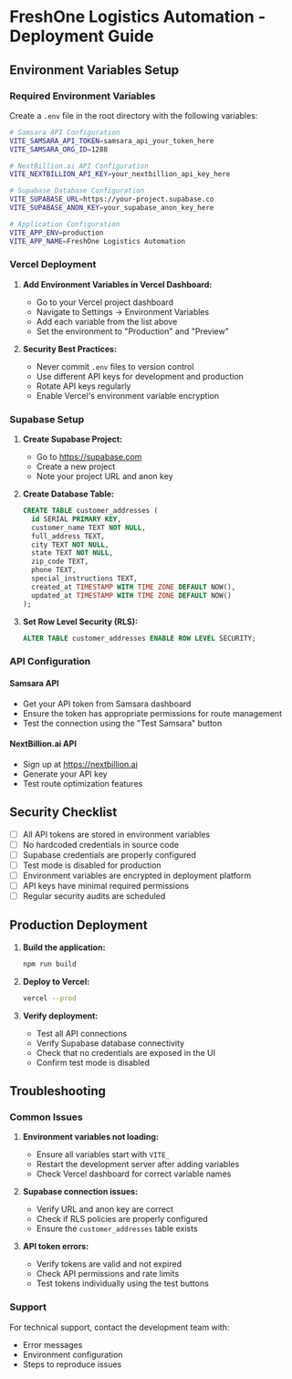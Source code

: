 # FreshOne Logistics Automation - Deployment Guide

## Environment Variables Setup

### Required Environment Variables

Create a `.env` file in the root directory with the following variables:

```bash
# Samsara API Configuration
VITE_SAMSARA_API_TOKEN=samsara_api_your_token_here
VITE_SAMSARA_ORG_ID=1288

# NextBillion.ai API Configuration  
VITE_NEXTBILLION_API_KEY=your_nextbillion_api_key_here

# Supabase Database Configuration
VITE_SUPABASE_URL=https://your-project.supabase.co
VITE_SUPABASE_ANON_KEY=your_supabase_anon_key_here

# Application Configuration
VITE_APP_ENV=production
VITE_APP_NAME=FreshOne Logistics Automation
```

### Vercel Deployment

1. **Add Environment Variables in Vercel Dashboard:**
   - Go to your Vercel project dashboard
   - Navigate to Settings → Environment Variables
   - Add each variable from the list above
   - Set the environment to "Production" and "Preview"

2. **Security Best Practices:**
   - Never commit `.env` files to version control
   - Use different API keys for development and production
   - Rotate API keys regularly
   - Enable Vercel's environment variable encryption

### Supabase Setup

1. **Create Supabase Project:**
   - Go to https://supabase.com
   - Create a new project
   - Note your project URL and anon key

2. **Create Database Table:**
   ```sql
   CREATE TABLE customer_addresses (
     id SERIAL PRIMARY KEY,
     customer_name TEXT NOT NULL,
     full_address TEXT,
     city TEXT NOT NULL,
     state TEXT NOT NULL,
     zip_code TEXT,
     phone TEXT,
     special_instructions TEXT,
     created_at TIMESTAMP WITH TIME ZONE DEFAULT NOW(),
     updated_at TIMESTAMP WITH TIME ZONE DEFAULT NOW()
   );
   ```

3. **Set Row Level Security (RLS):**
   ```sql
   ALTER TABLE customer_addresses ENABLE ROW LEVEL SECURITY;
   ```

### API Configuration

#### Samsara API
- Get your API token from Samsara dashboard
- Ensure the token has appropriate permissions for route management
- Test the connection using the "Test Samsara" button

#### NextBillion.ai API
- Sign up at https://nextbillion.ai
- Generate your API key
- Test route optimization features

## Security Checklist

- [ ] All API tokens are stored in environment variables
- [ ] No hardcoded credentials in source code
- [ ] Supabase credentials are properly configured
- [ ] Test mode is disabled for production
- [ ] Environment variables are encrypted in deployment platform
- [ ] API keys have minimal required permissions
- [ ] Regular security audits are scheduled

## Production Deployment

1. **Build the application:**
   ```bash
   npm run build
   ```

2. **Deploy to Vercel:**
   ```bash
   vercel --prod
   ```

3. **Verify deployment:**
   - Test all API connections
   - Verify Supabase database connectivity
   - Check that no credentials are exposed in the UI
   - Confirm test mode is disabled

## Troubleshooting

### Common Issues

1. **Environment variables not loading:**
   - Ensure all variables start with `VITE_`
   - Restart the development server after adding variables
   - Check Vercel dashboard for correct variable names

2. **Supabase connection issues:**
   - Verify URL and anon key are correct
   - Check if RLS policies are properly configured
   - Ensure the `customer_addresses` table exists

3. **API token errors:**
   - Verify tokens are valid and not expired
   - Check API permissions and rate limits
   - Test tokens individually using the test buttons

### Support

For technical support, contact the development team with:
- Error messages
- Environment configuration
- Steps to reproduce issues 